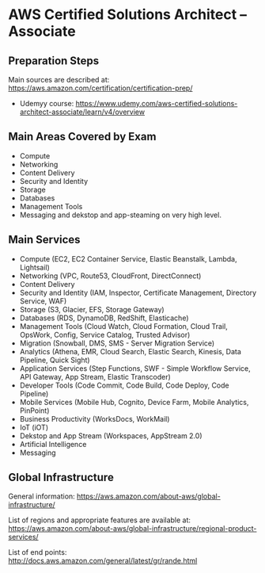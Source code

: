# AWS Certified Solutions Architect – Associate

## Preparation Steps

Main sources are described at: https://aws.amazon.com/certification/certification-prep/

* Udemyy course: https://www.udemy.com/aws-certified-solutions-architect-associate/learn/v4/overview

## Main Areas Covered by Exam

* Compute
* Networking
* Content Delivery
* Security and Identity
* Storage
* Databases
* Management Tools
* Messaging
and dekstop and app-steaming on very high level.

## Main Services

* Compute (EC2, EC2 Container Service, Elastic Beanstalk, Lambda, Lightsail)
* Networking (VPC, Route53, CloudFront, DirectConnect)
* Content Delivery
* Security and Identity (IAM, Inspector, Certificate Management, Directory Service, WAF)
* Storage (S3, Glacier, EFS, Storage Gateway)
* Databases (RDS, DynamoDB, RedShift, Elasticache)
* Management Tools (Cloud Watch, Cloud Formation, Cloud Trail, OpsWork, Config, Service Catalog, Trusted Advisor)
* Migration (Snowball, DMS, SMS - Server Migration Service)
* Analytics (Athena, EMR, Cloud Search, Elastic Search, Kinesis, Data Pipeline, Quick Sight)
* Application Services (Step Functions, SWF - Simple Workflow Service, API Gateway, App Stream, Elastic Transcoder)
* Developer Tools (Code Commit, Code Build, Code Deploy, Code Pipeline)
* Mobile Services (Mobile Hub, Cognito, Device Farm, Mobile Analytics, PinPoint)
* Business Productivity (WorksDocs, WorkMail)
* IoT (iOT)
* Dekstop and App Stream (Workspaces, AppStream 2.0)
* Artificial Intelligence
* Messaging

## Global Infrastructure

General information: https://aws.amazon.com/about-aws/global-infrastructure/

List of regions and appropriate features are available at: https://aws.amazon.com/about-aws/global-infrastructure/regional-product-services/

List of end points: http://docs.aws.amazon.com/general/latest/gr/rande.html

